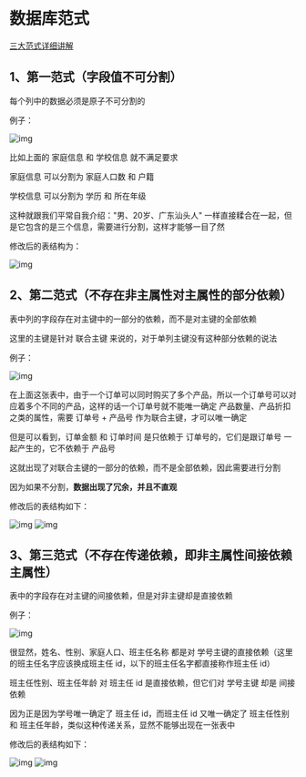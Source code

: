 # 数据库范式



[三大范式详细讲解](https://www.cnblogs.com/wsg25/p/9615100.html)



## 1、第一范式（字段值不可分割）

每个列中的数据必须是原子不可分割的

例子：

 ![img](https://images2018.cnblogs.com/blog/1218459/201809/1218459-20180909201651535-1215699096.png) 

比如上面的 家庭信息 和 学校信息 就不满足要求 

家庭信息 可以分割为 家庭人口数 和 户籍

学校信息 可以分割为 学历 和 所在年级

这种就跟我们平常自我介绍："男、20岁、广东汕头人" 一样直接糅合在一起，但是它包含的是三个信息，需要进行分割，这样才能够一目了然

修改后的表结构为：

 ![img](https://images2018.cnblogs.com/blog/1218459/201809/1218459-20180909202243826-1032549277.png) 



## 2、第二范式（不存在非主属性对主属性的部分依赖）

表中列的字段存在对主键中的一部分的依赖，而不是对主键的全部依赖

这里的主键是针对 联合主键 来说的，对于单列主键没有这种部分依赖的说法

例子：

 ![img](https://images2018.cnblogs.com/blog/1218459/201809/1218459-20180909204750951-639647799.png) 

在上面这张表中，由于一个订单可以同时购买了多个产品，所以一个订单号可以对应着多个不同的产品，这样的话一个订单号就不能唯一确定 产品数量、产品折扣 之类的属性，需要 订单号 + 产品号 作为联合主键，才可以唯一确定

但是可以看到，订单金额 和 订单时间 是只依赖于 订单号的，它们是跟订单号 一起产生的，它不依赖于 产品号

这就出现了对联合主键的一部分的依赖，而不是全部依赖，因此需要进行分割

因为如果不分割，**数据出现了冗余，并且不直观**

修改后的表结构如下：

 ![img](https://images2018.cnblogs.com/blog/1218459/201809/1218459-20180909210444227-1008056975.png)  ![img](https://images2018.cnblogs.com/blog/1218459/201809/1218459-20180909210458847-2092897116.png) 



## 3、第三范式（不存在传递依赖，即非主属性间接依赖主属性）

表中的字段存在对主键的间接依赖，但是对非主键却是直接依赖

例子：

 ![img](https://images2018.cnblogs.com/blog/1218459/201809/1218459-20180909211311408-1364899740.png)

很显然，姓名、性别、家庭人口、班主任名称 都是对 学号主键的直接依赖（这里的班主任名字应该换成班主任 id，以下的班主任名字都直接称作班主任 id） 

班主任性别、班主任年龄 对 班主任 id 是直接依赖，但它们对 学号主键 却是 间接依赖

因为正是因为学号唯一确定了 班主任 id，而班主任 id 又唯一确定了 班主任性别 和 班主任年龄，类似这种传递关系，显然不能够出现在一张表中

修改后的表结构如下：

 ![img](https://images2018.cnblogs.com/blog/1218459/201809/1218459-20180909211539242-1391100354.png)  ![img](https://images2018.cnblogs.com/blog/1218459/201809/1218459-20180909211602202-1069383439.png) 


